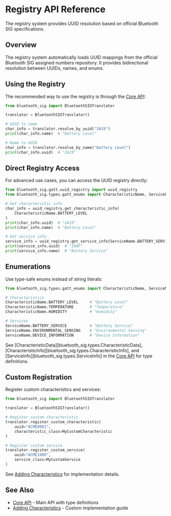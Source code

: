 # Registry API Reference

The registry system provides UUID resolution based on official Bluetooth SIG specifications.

## Overview

The registry system automatically loads UUID mappings from the official Bluetooth SIG assigned numbers repository. It provides bidirectional resolution between UUIDs, names, and enums.

## Using the Registry

The recommended way to use the registry is through the [Core API](core.md):

```python
from bluetooth_sig import BluetoothSIGTranslator

translator = BluetoothSIGTranslator()

# UUID to name
char_info = translator.resolve_by_uuid("2A19")
print(char_info.name)  # "Battery Level"

# Name to UUID
char_info = translator.resolve_by_name("Battery Level")
print(char_info.uuid)  # "2A19"
```

## Direct Registry Access

For advanced use cases, you can access the UUID registry directly:

```python
from bluetooth_sig.gatt.uuid_registry import uuid_registry
from bluetooth_sig.types.gatt_enums import CharacteristicName, ServiceName

# Get characteristic info
char_info = uuid_registry.get_characteristic_info(
    CharacteristicName.BATTERY_LEVEL
)
print(char_info.uuid)  # "2A19"
print(char_info.name)  # "Battery Level"

# Get service info
service_info = uuid_registry.get_service_info(ServiceName.BATTERY_SERVICE)
print(service_info.uuid)  # "180F"
print(service_info.name)  # "Battery Service"
```

## Enumerations

Use type-safe enums instead of string literals:

```python
from bluetooth_sig.types.gatt_enums import CharacteristicName, ServiceName

# Characteristics
CharacteristicName.BATTERY_LEVEL     # "Battery Level"
CharacteristicName.TEMPERATURE       # "Temperature"
CharacteristicName.HUMIDITY          # "Humidity"

# Services
ServiceName.BATTERY_SERVICE          # "Battery Service"
ServiceName.ENVIRONMENTAL_SENSING    # "Environmental Sensing"
ServiceName.DEVICE_INFORMATION       # "Device Information"
```

See [CharacteristicData][bluetooth_sig.types.CharacteristicData], [CharacteristicInfo][bluetooth_sig.types.CharacteristicInfo], and [ServiceInfo][bluetooth_sig.types.ServiceInfo] in the [Core API](core.md) for type definitions.

## Custom Registration

Register custom characteristics and services:

```python
from bluetooth_sig import BluetoothSIGTranslator

translator = BluetoothSIGTranslator()

# Register custom characteristic
translator.register_custom_characteristic(
    uuid="ACME0001",
    characteristic_class=MyCustomCharacteristic
)

# Register custom service
translator.register_custom_service(
    uuid="ACME1000",
    service_class=MyCustomService
)
```

See [Adding Characteristics](../guides/adding-characteristics.md) for implementation details.

## See Also

- [Core API](core.md) - Main API with type definitions
- [Adding Characteristics](../guides/adding-characteristics.md) - Custom implementation guide
